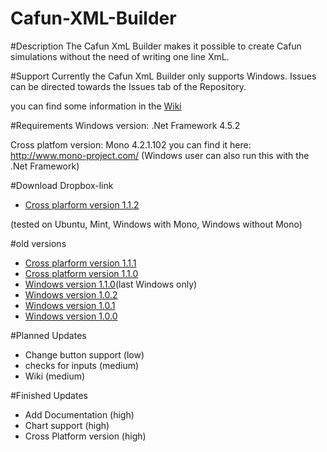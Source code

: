 # Cafun-XML-Builder

#Description
The Cafun XmL Builder makes it possible to create Cafun simulations without the need of writing one line XmL.

#Support
Currently the Cafun XmL Builder only supports Windows.
Issues can be directed towards the Issues tab of the Repository.

you can find some information in the [Wiki](https://github.com/Cranc/Cafun-XML-Builder/wiki)

#Requirements
Windows version: .Net Framework 4.5.2

Cross platfom version: 
Mono 4.2.1.102 you can find it here: http://www.mono-project.com/
(Windows user can also run this with the .Net Framework)

#Download
Dropbox-link
* [Cross plarform version 1.1.2](https://www.dropbox.com/s/eari7afk0922yea/Cafun-XML-Gen.exe?dl=0)

(tested on Ubuntu, Mint, Windows with Mono, Windows without Mono)

#old versions
* [Cross plarform version 1.1.1](https://www.dropbox.com/s/ao09kn2z44fmgbt/Cafun-XML-Gen.exe?dl=0)
* [Cross platform version 1.1.0](https://www.dropbox.com/s/tdh1sggrxhc4chv/Cafun-XML-Gen.exe?dl=0)
* [Windows version 1.1.0](https://www.dropbox.com/s/ln9bd8jnug6zm7f/Cafun-XML-Gen.exe?dl=0)(last Windows only)
* [Windows version 1.0.2](https://www.dropbox.com/s/hskp4x723godwad/Cafun-XML-Gen.exe?dl=0)
* [Windows version 1.0.1](https://www.dropbox.com/s/prjn2sdkc4ovzx4/Cafun-XML-Gen.exe?dl=0)
* [Windows version 1.0.0](https://www.dropbox.com/s/juqoc3t6vh12jqr/Cafun-XML-Gen.exe?dl=0)

#Planned Updates
+ Change button support (low)
+ checks for inputs (medium)
+ Wiki (medium)

#Finished Updates
+ Add Documentation (high)
+ Chart support (high)
+ Cross Platform version (high)
